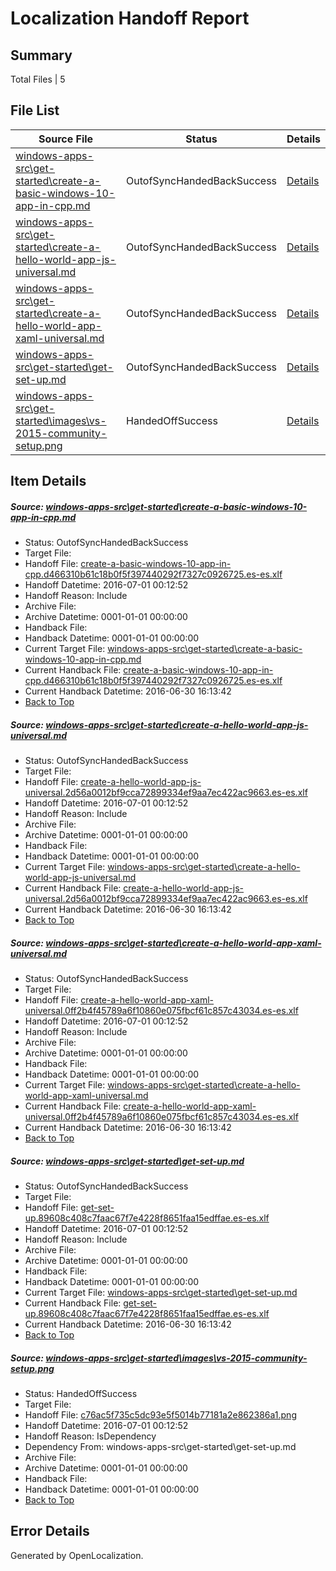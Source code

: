 # <a name='report-top'></a> Localization Handoff Report

## Summary
 Total Files | 5

## File List
 Source File | Status | Details 
 ----------- | ------ | ------- 
 [windows-apps-src\get-started\create-a-basic-windows-10-app-in-cpp.md](https://github.com/Microsoft/windows-apps/blob/a47dc36129daaed02cb181dde625d440fa4cf6e4/windows-apps-src/get-started/create-a-basic-windows-10-app-in-cpp.md) | OutofSyncHandedBackSuccess | [Details](#5989c6ac655011c9918f6e520ae5bcad30cb1e5d2279)
 [windows-apps-src\get-started\create-a-hello-world-app-js-universal.md](https://github.com/Microsoft/windows-apps/blob/a47dc36129daaed02cb181dde625d440fa4cf6e4/windows-apps-src/get-started/create-a-hello-world-app-js-universal.md) | OutofSyncHandedBackSuccess | [Details](#192354e5c9087ace3d864cd48ba63f8f6bef7dd42280)
 [windows-apps-src\get-started\create-a-hello-world-app-xaml-universal.md](https://github.com/Microsoft/windows-apps/blob/a47dc36129daaed02cb181dde625d440fa4cf6e4/windows-apps-src/get-started/create-a-hello-world-app-xaml-universal.md) | OutofSyncHandedBackSuccess | [Details](#6342b96fd588397aa5bed522771a09b3ac95f6d72281)
 [windows-apps-src\get-started\get-set-up.md](https://github.com/Microsoft/windows-apps/blob/a47dc36129daaed02cb181dde625d440fa4cf6e4/windows-apps-src/get-started/get-set-up.md) | OutofSyncHandedBackSuccess | [Details](#f20707cab08998d86142f7d657b51faa78d9a7772283)
 [windows-apps-src\get-started\images\vs-2015-community-setup.png](https://github.com/Microsoft/windows-apps/blob/a47dc36129daaed02cb181dde625d440fa4cf6e4/windows-apps-src/get-started/images/vs-2015-community-setup.png) | HandedOffSuccess | [Details](#c76ac5f735c5dc93e5f5014b77181a2e862386a12498)

## Item Details
##### <a name='5989c6ac655011c9918f6e520ae5bcad30cb1e5d2279'></a> Source: [windows-apps-src\get-started\create-a-basic-windows-10-app-in-cpp.md](https://github.com/Microsoft/windows-apps/blob/a47dc36129daaed02cb181dde625d440fa4cf6e4/windows-apps-src/get-started/create-a-basic-windows-10-app-in-cpp.md)
* Status: OutofSyncHandedBackSuccess
* Target File: 
* Handoff File: [create-a-basic-windows-10-app-in-cpp.d466310b61c18b0f5f397440292f7327c0926725.es-es.xlf](https://github.com/Microsoft/WDG.handoff/blob/3c6c37054cc4ac6b97260938f5469f3b1c2fd49c/ol-handoff/Microsoft/windows-apps.es-es/master/create-a-basic-windows-10-app-in-cpp.d466310b61c18b0f5f397440292f7327c0926725.es-es.xlf)
* Handoff Datetime: 2016-07-01 00:12:52
* Handoff Reason: Include
* Archive File: 
* Archive Datetime: 0001-01-01 00:00:00
* Handback File: 
* Handback Datetime: 0001-01-01 00:00:00
* Current Target File: [windows-apps-src\get-started\create-a-basic-windows-10-app-in-cpp.md](https://github.com/Microsoft/windows-apps.es-es/blob/f628cb03061126c1d5dd84ea77e602dec6b331af/windows-apps-src/get-started/create-a-basic-windows-10-app-in-cpp.md)
* Current Handback File: [create-a-basic-windows-10-app-in-cpp.d466310b61c18b0f5f397440292f7327c0926725.es-es.xlf](https://github.com/Microsoft/WDG.handback/blob/ad6a4a334b900b783f8a215ff06bc469a4f1beff/ol-handback/Microsoft/windows-apps.es-es/master/create-a-basic-windows-10-app-in-cpp.d466310b61c18b0f5f397440292f7327c0926725.es-es.xlf)
* Current Handback Datetime: 2016-06-30 16:13:42
* [Back to Top](#report-top)

##### <a name='192354e5c9087ace3d864cd48ba63f8f6bef7dd42280'></a> Source: [windows-apps-src\get-started\create-a-hello-world-app-js-universal.md](https://github.com/Microsoft/windows-apps/blob/a47dc36129daaed02cb181dde625d440fa4cf6e4/windows-apps-src/get-started/create-a-hello-world-app-js-universal.md)
* Status: OutofSyncHandedBackSuccess
* Target File: 
* Handoff File: [create-a-hello-world-app-js-universal.2d56a0012bf9cca72899334ef9aa7ec422ac9663.es-es.xlf](https://github.com/Microsoft/WDG.handoff/blob/3c6c37054cc4ac6b97260938f5469f3b1c2fd49c/ol-handoff/Microsoft/windows-apps.es-es/master/create-a-hello-world-app-js-universal.2d56a0012bf9cca72899334ef9aa7ec422ac9663.es-es.xlf)
* Handoff Datetime: 2016-07-01 00:12:52
* Handoff Reason: Include
* Archive File: 
* Archive Datetime: 0001-01-01 00:00:00
* Handback File: 
* Handback Datetime: 0001-01-01 00:00:00
* Current Target File: [windows-apps-src\get-started\create-a-hello-world-app-js-universal.md](https://github.com/Microsoft/windows-apps.es-es/blob/f628cb03061126c1d5dd84ea77e602dec6b331af/windows-apps-src/get-started/create-a-hello-world-app-js-universal.md)
* Current Handback File: [create-a-hello-world-app-js-universal.2d56a0012bf9cca72899334ef9aa7ec422ac9663.es-es.xlf](https://github.com/Microsoft/WDG.handback/blob/ad6a4a334b900b783f8a215ff06bc469a4f1beff/ol-handback/Microsoft/windows-apps.es-es/master/create-a-hello-world-app-js-universal.2d56a0012bf9cca72899334ef9aa7ec422ac9663.es-es.xlf)
* Current Handback Datetime: 2016-06-30 16:13:42
* [Back to Top](#report-top)

##### <a name='6342b96fd588397aa5bed522771a09b3ac95f6d72281'></a> Source: [windows-apps-src\get-started\create-a-hello-world-app-xaml-universal.md](https://github.com/Microsoft/windows-apps/blob/a47dc36129daaed02cb181dde625d440fa4cf6e4/windows-apps-src/get-started/create-a-hello-world-app-xaml-universal.md)
* Status: OutofSyncHandedBackSuccess
* Target File: 
* Handoff File: [create-a-hello-world-app-xaml-universal.0ff2b4f45789a6f10860e075fbcf61c857c43034.es-es.xlf](https://github.com/Microsoft/WDG.handoff/blob/3c6c37054cc4ac6b97260938f5469f3b1c2fd49c/ol-handoff/Microsoft/windows-apps.es-es/master/create-a-hello-world-app-xaml-universal.0ff2b4f45789a6f10860e075fbcf61c857c43034.es-es.xlf)
* Handoff Datetime: 2016-07-01 00:12:52
* Handoff Reason: Include
* Archive File: 
* Archive Datetime: 0001-01-01 00:00:00
* Handback File: 
* Handback Datetime: 0001-01-01 00:00:00
* Current Target File: [windows-apps-src\get-started\create-a-hello-world-app-xaml-universal.md](https://github.com/Microsoft/windows-apps.es-es/blob/f628cb03061126c1d5dd84ea77e602dec6b331af/windows-apps-src/get-started/create-a-hello-world-app-xaml-universal.md)
* Current Handback File: [create-a-hello-world-app-xaml-universal.0ff2b4f45789a6f10860e075fbcf61c857c43034.es-es.xlf](https://github.com/Microsoft/WDG.handback/blob/ad6a4a334b900b783f8a215ff06bc469a4f1beff/ol-handback/Microsoft/windows-apps.es-es/master/create-a-hello-world-app-xaml-universal.0ff2b4f45789a6f10860e075fbcf61c857c43034.es-es.xlf)
* Current Handback Datetime: 2016-06-30 16:13:42
* [Back to Top](#report-top)

##### <a name='f20707cab08998d86142f7d657b51faa78d9a7772283'></a> Source: [windows-apps-src\get-started\get-set-up.md](https://github.com/Microsoft/windows-apps/blob/a47dc36129daaed02cb181dde625d440fa4cf6e4/windows-apps-src/get-started/get-set-up.md)
* Status: OutofSyncHandedBackSuccess
* Target File: 
* Handoff File: [get-set-up.89608c408c7faac67f7e4228f8651faa15edffae.es-es.xlf](https://github.com/Microsoft/WDG.handoff/blob/3c6c37054cc4ac6b97260938f5469f3b1c2fd49c/ol-handoff/Microsoft/windows-apps.es-es/master/get-set-up.89608c408c7faac67f7e4228f8651faa15edffae.es-es.xlf)
* Handoff Datetime: 2016-07-01 00:12:52
* Handoff Reason: Include
* Archive File: 
* Archive Datetime: 0001-01-01 00:00:00
* Handback File: 
* Handback Datetime: 0001-01-01 00:00:00
* Current Target File: [windows-apps-src\get-started\get-set-up.md](https://github.com/Microsoft/windows-apps.es-es/blob/f628cb03061126c1d5dd84ea77e602dec6b331af/windows-apps-src/get-started/get-set-up.md)
* Current Handback File: [get-set-up.89608c408c7faac67f7e4228f8651faa15edffae.es-es.xlf](https://github.com/Microsoft/WDG.handback/blob/ad6a4a334b900b783f8a215ff06bc469a4f1beff/ol-handback/Microsoft/windows-apps.es-es/master/get-set-up.89608c408c7faac67f7e4228f8651faa15edffae.es-es.xlf)
* Current Handback Datetime: 2016-06-30 16:13:42
* [Back to Top](#report-top)

##### <a name='c76ac5f735c5dc93e5f5014b77181a2e862386a12498'></a> Source: [windows-apps-src\get-started\images\vs-2015-community-setup.png](https://github.com/Microsoft/windows-apps/blob/a47dc36129daaed02cb181dde625d440fa4cf6e4/windows-apps-src/get-started/images/vs-2015-community-setup.png)
* Status: HandedOffSuccess
* Target File: 
* Handoff File: [c76ac5f735c5dc93e5f5014b77181a2e862386a1.png](https://github.com/Microsoft/WDG.handoff/blob/3c6c37054cc4ac6b97260938f5469f3b1c2fd49c/ol-handoff/Microsoft/windows-apps.es-es/master/c76ac5f735c5dc93e5f5014b77181a2e862386a1.png)
* Handoff Datetime: 2016-07-01 00:12:52
* Handoff Reason: IsDependency
* Dependency From: windows-apps-src\get-started\get-set-up.md
* Archive File: 
* Archive Datetime: 0001-01-01 00:00:00
* Handback File: 
* Handback Datetime: 0001-01-01 00:00:00
* [Back to Top](#report-top)


## Error Details

Generated by OpenLocalization.
